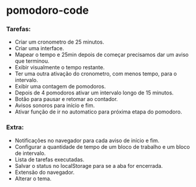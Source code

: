 # pomodoro-code

### Tarefas:

- Criar um cronometro de 25 minutos.
- Criar uma interface.
- Mapear o tempo e 25min depois de começar precisamos dar um aviso que terminou.
- Exibir visualmente o tempo restante.
- Ter uma outra ativação do cronometro, com menos tempo, para o intervalo.
- Exibir uma contagem de pomodoros.
- Depois de 4 pomodoros ativar um intervalo longo de 15 minutos.
- Botão para pausar e retomar ao contador.
- Avisos sonoros para início e fim.
- Ativar função de ir no automatico para próxima etapa do pomodoro.

### Extra:

- Notificações no navegador para cada aviso de início e fim.
- Configurar a quantidade de tempo de um bloco de trabalho e um bloco de intervalo.
- Lista de tarefas executadas.
- Salvar o status no localStorage para se a aba for encerrada.
- Extensão do navegador.
- Alterar o tema.